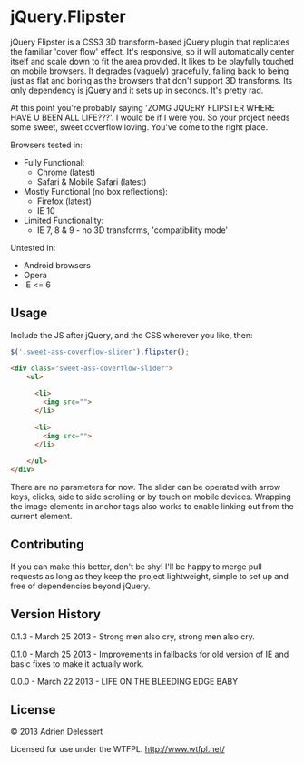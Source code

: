 jQuery.Flipster
===============

jQuery Flipster is a CSS3 3D transform-based jQuery plugin that replicates the familiar 'cover flow' effect. It's responsive, so it will automatically center itself and scale down to fit the area provided. It likes to be playfully touched on mobile browsers. It degrades (vaguely) gracefully, falling back to being just as flat and boring as the browsers that don't support 3D transforms. Its only dependency is jQuery and it sets up in seconds. It's pretty rad.

At this point you're probably saying 'ZOMG JQUERY FLIPSTER WHERE HAVE U BEEN ALL LIFE???'. I would be if I were you. So your project needs some sweet, sweet coverflow loving. You've come to the right place.

Browsers tested in:
- Fully Functional:
    - Chrome (latest)
    - Safari & Mobile Safari (latest)
- Mostly Functional (no box reflections):
    - Firefox (latest)
    - IE 10
- Limited Functionality:
    - IE 7, 8 & 9 - no 3D transforms, 'compatibility mode'

Untested in:
- Android browsers
- Opera
- IE <= 6


Usage
---------------
Include the JS after jQuery, and the CSS wherever you like, then:
````javascript
$('.sweet-ass-coverflow-slider').flipster();
````
````html
<div class="sweet-ass-coverflow-slider">
    <ul>
    
      <li>
        <img src="">
      </li>
      
      <li>
        <img src="">
      </li>
      
    </ul>
</div>
````
There are no parameters for now. The slider can be operated with arrow keys, clicks, side to side scrolling or by touch on mobile devices. Wrapping the image elements in anchor tags also works to enable linking out from the current element.

Contributing
---------------
If you can make this better, don't be shy! I'll be happy to merge pull requests as long as they keep the project lightweight, simple to set up and free of dependencies beyond jQuery.

Version History
---------------

0.1.3 - March 25 2013 - Strong men also cry, strong men also cry.

0.1.0 - March 25 2013 - Improvements in fallbacks for old version of IE and basic fixes to make it actually work.

0.0.0 - March 22 2013 - LIFE ON THE BLEEDING EDGE BABY


License
---------------

&copy; 2013 Adrien Delessert

Licensed for use under the WTFPL. http://www.wtfpl.net/
